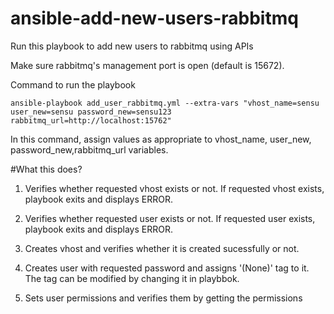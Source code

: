 # ansible-add-new-users-rabbitmq
Run this playbook to add new users to rabbitmq using APIs

Make sure rabbitmq's management port is open (default is 15672).

Command to run the playbook

```ansible-playbook add_user_rabbitmq.yml --extra-vars "vhost_name=sensu user_new=sensu password_new=sensu123 rabbitmq_url=http://localhost:15762"```

In this command, assign values as appropriate to vhost_name, user_new, password_new,rabbitmq_url variables.

#What this does?

1) Verifies whether requested vhost exists or not. If requested vhost exists, playbook exits and displays ERROR.

2) Verifies whether requested user exists or not. If requested user exists, playbook exits and displays ERROR.

3) Creates vhost and verifies whether it is created sucessfully or not.

4) Creates user with requested password and assigns '(None)' tag to it. The tag can be modified by changing it in playbbok.

5) Sets user permissions and verifies them by getting the permissions

